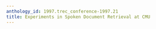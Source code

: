 ```yaml
---
anthology_id: 1997.trec_conference-1997.21
title: Experiments in Spoken Document Retrieval at CMU
---
```

